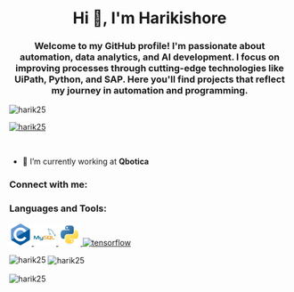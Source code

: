 <h1 align="center">Hi 👋, I'm Harikishore</h1>
<h3 align="center">Welcome to my GitHub profile! I'm passionate about automation, data analytics, and AI development. I focus on improving processes through cutting-edge technologies like UiPath, Python, and SAP. Here you'll find projects that reflect my journey in automation and programming.</h3>

<p align="left"> <img src="https://komarev.com/ghpvc/?username=harik25&label=Profile%20views&color=0e75b6&style=flat" alt="harik25" /> </p>

<p align="left"> <a href="https://github.com/ryo-ma/github-profile-trophy"><img src="https://github-profile-trophy.vercel.app/?username=harik25" alt="harik25" /></a> </p>

<p align="left"> <a href="https://twitter.com/" target="blank"><img src="https://img.shields.io/twitter/follow/?logo=twitter&style=for-the-badge" alt="" /></a> </p>

- 🔭 I’m currently working at **Qbotica**

<h3 align="left">Connect with me:</h3>
<p align="left">
</p>

<h3 align="left">Languages and Tools:</h3>
<p align="left"> <a href="https://www.cprogramming.com/" target="_blank" rel="noreferrer"> <img src="https://raw.githubusercontent.com/devicons/devicon/master/icons/c/c-original.svg" alt="c" width="40" height="40"/> </a> <a href="https://www.mysql.com/" target="_blank" rel="noreferrer"> <img src="https://raw.githubusercontent.com/devicons/devicon/master/icons/mysql/mysql-original-wordmark.svg" alt="mysql" width="40" height="40"/> </a> <a href="https://www.python.org" target="_blank" rel="noreferrer"> <img src="https://raw.githubusercontent.com/devicons/devicon/master/icons/python/python-original.svg" alt="python" width="40" height="40"/> </a> <a href="https://www.tensorflow.org" target="_blank" rel="noreferrer"> <img src="https://www.vectorlogo.zone/logos/tensorflow/tensorflow-icon.svg" alt="tensorflow" width="40" height="40"/> </a> </p>

<p><img align="left" src="https://github-readme-stats.vercel.app/api/top-langs?username=harik25&show_icons=true&locale=en&layout=compact" alt="harik25" /></p>

<p>&nbsp;<img align="center" src="https://github-readme-stats.vercel.app/api?username=harik25&show_icons=true&locale=en" alt="harik25" /></p>

<p><img align="center" src="https://github-readme-streak-stats.herokuapp.com/?user=harik25&" alt="harik25" /></p>

